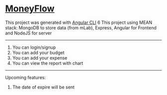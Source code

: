 # [MoneyFlow](https://moneyflow-19101997.herokuapp.com/)
This project was generated with [Angular CLI](https://github.com/angular/angular-cli) 6
This project using MEAN stack: MongoDB to store data (from mLab), Express, Angular for Frontend and NodeJS for server

---
1. You can login/signup
2. You can add your budget
3. You can add your expense
4. You can view the report with chart

--- 
Upcoming features:
1. The date of expire will be sent 
